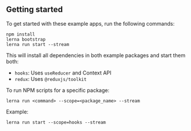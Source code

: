 ## Getting started

To get started with these example apps, run the following commands:

```
npm install
lerna bootstrap
lerna run start --stream
```

This will install all dependencies in both example packages and start them both:
* `hooks`: Uses `useReducer` and Context API
* `redux`: Uses `@reduxjs/toolkit`

To run NPM scripts for a specific package:

```
lerna run <command> --scope=<package_name> --stream
```

Example:

```
lerna run start --scope=hooks --stream
```
